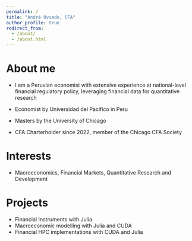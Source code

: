 ```yaml
---
permalink: /
title: "André Oviedo, CFA"
author_profile: true
redirect_from: 
  - /about/
  - /about.html
---
```


# About me


- I am a Peruvian economist with extensive experience at national-level financial regulatory policy, leveraging financial data for quantitative research

- Economist by Universidad del Pacifico in Peru

- Masters by the University of Chicago

- CFA Charterholder since 2022, member of the Chicago CFA Society


# Interests

- Macroeconomics, Financial Markets, Quantitative Research and Development

# Projects

- Financial Instruments with Julia
- Macroeconomic modelling with Julia and CUDA
- Financial HPC implementations with CUDA and Julia
